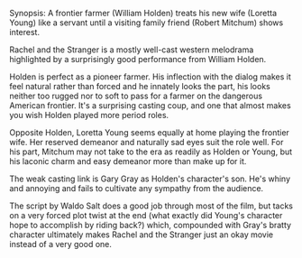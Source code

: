 Synopsis: A frontier farmer (William Holden) treats his new wife (Loretta Young) like a servant until a visiting family friend (Robert Mitchum) shows interest.

Rachel and the Stranger is a mostly well-cast western melodrama highlighted by a surprisingly good performance from William Holden.

Holden is perfect as a pioneer farmer. His inflection with the dialog makes it feel natural rather than forced and he innately looks the part, his looks neither too rugged nor to soft to pass for a farmer on the dangerous American frontier. It's a surprising casting coup, and one that almost makes you wish Holden played more period roles.

Opposite Holden, Loretta Young seems equally at home playing the frontier wife. Her reserved demeanor and naturally sad eyes suit the role well. For his part, Mitchum may not take to the era as readily as Holden or Young, but his laconic charm and easy demeanor more than make up for it.

The weak casting link is Gary Gray as Holden's character's son. He's whiny and annoying and fails to cultivate any sympathy from the audience. 

The script by Waldo Salt does a good job through most of the film, but tacks on a very forced plot twist at the end (what exactly did Young's character hope to accomplish by riding back?) which, compounded with Gray's bratty character ultimately makes Rachel and the Stranger just an okay movie instead of a very good one.

